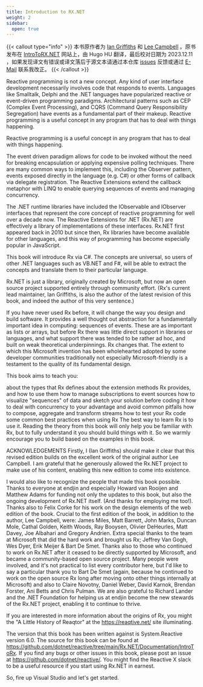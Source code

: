 ```yaml
---
title: Introduction to RX.NET
weight: 2
sidebar:
  open: true
---
```


{{< callout type="info" >}}
  本书原作者为 [Ian Griffiths](https://endjin.com/who-we-are/our-people/ian-griffiths/) 和 [Lee Campbell](https://leecampbell.com/) 。原书发布在 [IntroToRX.NET](https://www.introtorx.com/) 网站上，由 Hugo HU 翻译，最后校对日期为 2023.12.11 ，如果发现译文有错误或译文落后于源文本请通过本仓库 [issues](https://github.com/librehugohu/librehugohu.github.io/issues) 反馈或通过 [E-Mail](mailto:librehugohu@outlook.com) 联系我改正。
{{< /callout >}}

Reactive programming is not a new concept. Any kind of user interface development necessarily involves code that responds to events. Languages like Smalltalk, Delphi and the .NET languages have popularized reactive or event-driven programming paradigms. Architectural patterns such as CEP (Complex Event Processing), and CQRS (Command Query Responsibility Segregation) have events as a fundamental part of their makeup. Reactive programming is a useful concept in any program that has to deal with things happening.

Reactive programming is a useful concept in any program that has to deal with things happening.

The event driven paradigm allows for code to be invoked without the need for breaking encapsulation or applying expensive polling techniques. There are many common ways to implement this, including the Observer pattern, events exposed directly in the language (e.g. C#) or other forms of callback via delegate registration. The Reactive Extensions extend the callback metaphor with LINQ to enable querying sequences of events and managing concurrency.

The .NET runtime libraries have included the IObservable<T> and IObserver<T> interfaces that represent the core concept of reactive programming for well over a decade now. The Reactive Extensions for .NET (Rx.NET) are effectively a library of implementations of these interfaces. Rx.NET first appeared back in 2010 but since then, Rx libraries have become available for other languages, and this way of programming has become especially popular in JavaScript.

This book will introduce Rx via C#. The concepts are universal, so users of other .NET languages such as VB.NET and F#, will be able to extract the concepts and translate them to their particular language.

Rx.NET is just a library, originally created by Microsoft, but now an open source project supported entirely through community effort. (Rx's current lead maintainer, Ian Griffiths, is also the author of the latest revision of this book, and indeed the author of this very sentence.)

If you have never used Rx before, it will change the way you design and build software. It provides a well thought out abstraction for a fundamentally important idea in computing: sequences of events. These are as important as lists or arrays, but before Rx there was little direct support in libraries or languages, and what support there was tended to be rather ad hoc, and built on weak theoretical underpinnings. Rx changes that. The extent to which this Microsoft invention has been wholehearted adopted by some developer communities traditionally not especially Microsoft-friendly is a testament to the quality of its fundamental design.

This book aims to teach you:

about the types that Rx defines
about the extension methods Rx provides, and how to use them
how to manage subscriptions to event sources
how to visualize "sequences" of data and sketch your solution before coding it
how to deal with concurrency to your advantage and avoid common pitfalls
how to compose, aggregate and transform streams
how to test your Rx code
some common best practices when using Rx
The best way to learn Rx is to use it. Reading the theory from this book will only help you be familiar with Rx, but to fully understand it you should build things with it. So we warmly encourage you to build based on the examples in this book.

ACKNOWLEDGEMENTS
Firstly, I (Ian Griffiths) should make it clear that this revised edition builds on the excellent work of the original author Lee Campbell. I am grateful that he generously allowed the Rx.NET project to make use of his content, enabling this new edition to come into existence.

I would also like to recognize the people that made this book possible. Thanks to everyone at endjin and especially Howard van Rooijen and Matthew Adams for funding not only the updates to this book, but also the ongoing development of Rx.NET itself. (And thanks for employing me too!). Thanks also to Felix Corke for his work on the design elements of the web edition of the book. Crucial to the first edition of the book, in addition to the author, Lee Campbell, were: James Miles, Matt Barrett, John Marks, Duncan Mole, Cathal Golden, Keith Woods, Ray Booysen, Olivier DeHeurles, Matt Davey, Joe Albahari and Gregory Andrien. Extra special thanks to the team at Microsoft that did the hard work and brought us Rx; Jeffrey Van Gogh, Wes Dyer, Erik Meijer & Bart De Smet. Thanks also to those who continued to work on Rx.NET after it ceased to be directly supported by Microsoft, and became a community-based open source project. Many people were involved, and it's not practical to list every contributor here, but I'd like to say a particular thank you to Bart De Smet (again, because he continued to work on the open source Rx long after moving onto other things internally at Microsoft) and also to Claire Novotny, Daniel Weber, David Karnok, Brendan Forster, Ani Betts and Chris Pulman. We are also grateful to Richard Lander and the .NET Foundation for helping us at endjin become the new stewards of the Rx.NET project, enabling it to continue to thrive.

If you are interested in more information about the origins of Rx, you might the "A Little History of Reaqtor" at the https://reaqtive.net/ site illuminating.

The version that this book has been written against is System.Reactive version 6.0. The source for this book can be found at https://github.com/dotnet/reactive/tree/main/Rx.NET/Documentation/IntroToRx. If you find any bugs or other issues in this book, please post an issue at https://github.com/dotnet/reactive/. You might find the Reactive X slack to be a useful resource if you start using Rx.NET in earnest.

So, fire up Visual Studio and let's get started.
